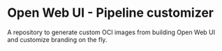 # Open Web UI - Pipeline customizer

A repository to generate custom OCI images from building Open Web UI and customize branding on the fly.


